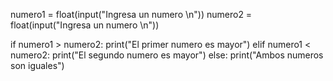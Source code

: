 numero1 = float(input("Ingresa un numero \n"))
numero2 = float(input("Ingresa un numero \n"))

if numero1 > numero2:
    print("El primer numero es mayor")
elif numero1 < numero2:
    print("El segundo numero es mayor")
else:
    print("Ambos numeros son iguales")